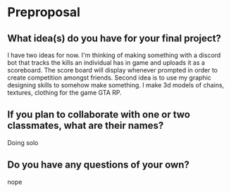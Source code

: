 # Preproposal

## What idea(s) do you have for your final project?

I have two ideas for now. I'm thinking of making something with a discord bot that tracks the kills an individual has in game and uploads it as a scoreboard. The score board will display whenever prompted in order to create competition amongst friends. Second idea is to use my graphic designing skills to somehow make something. I make 3d models of chains, textures, clothing for the game GTA RP.

## If you plan to collaborate with one or two classmates, what are their names?

Doing solo

## Do you have any questions of your own?

nope
